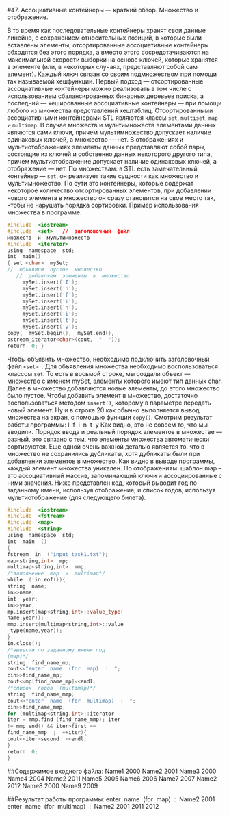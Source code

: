 #47. Ассоциативные контейнеры — краткий обзор. Множество и отображение.

В то время как последовательные контейнеры хранят свои данные линейно, с сохранением
относительных позиций, в которые были вставлены элементы, отсортированные ассоциативные
контейнеры обходятся без этого порядка, а вместо этого сосредотачиваются на максимальной скорости
выборки на основе ключей, которые хранятся в элементе (или, в некоторых случаях, представляют собой
сам элемент). Каждый ключ связан со своим подмножеством при помощи так называемой хеш­функции.
Первый подход — отсортированные ассоциативные контейнеры можно реализовать в том числе с
использованием сбалансированных бинарных деревьев поиска, а последний — хешированные
ассоциативные контейнеры — при помощи любого из множества представлений хеш­таблиц.
Отсортированными ассоциативными контейнерами STL являются классы ```set```, ```multiset```, ```map```
 и ```multimap```. В случае множеств и мультимножеств элементами данных являются сами ключи, причем
мультимножество допускает наличие одинаковых ключей, а множество — нет. В отображениях и
мультиотображениях элементы данных представляют собой пары, состоящие из ключей и собственно
данных некоторого другого типа, причем мультиотображение допускает наличие одинаковых ключей, а
отображение — нет.
По множествам: в STL есть замечательный контейнер — ```set```, он реализует такие сущности как
множество и мультимножество. По сути это контейнеры, которые содержат некоторое количество
отсортированных элементов, при добавлении нового элемента в множество он сразу становится на свое
место так, чтобы не нарушать порядка сортировки. Пример использования множества в программе:
```cpp
#include  <iostream>
#include  <set>   //  заголовочный  файл
множеств  и  мультимножеств
#include  <iterator>
using  namespace  std;
int  main()
{ set <char>  mySet;
//  объявили  пустое  множество
   //  добавляем  элементы  в  множество
     mySet.insert('I');
     mySet.insert('n');
     mySet.insert('f');
     mySet.insert('i');
     mySet.insert('n');
     mySet.insert('i');
     mySet.insert('t');
     mySet.insert('y');
copy(  mySet.begin(),  mySet.end(),
ostream_iterator<char>(cout,  "  "));
return  0; }
```
Чтобы объявить множество, необходимо подключить заголовочный файл ```<set> ```. Для объявления
множества необходимо воспользоваться классом ```set```. То есть в восьмой строке, мы создали объект —
множество с именем mySet, элементы которого имеют тип данных char. Далее в множество добавляются
новые элементы, до этого множество было пустое. Чтобы добавить элемент в множество, достаточно
воспользоваться методом ```insert()```, которому в параметре передать новый элемент. Ну и в строке 20 как
обычно выполняется вывод множества на экран, с помощью функции ```copy()```. Смотрим результат работы
программы: I  f  i  n  t  y Как видно, это не совсем то, что мы вводили. Порядок ввода и
реальный порядок элементов в множестве — разный, это связано с тем, что элементы множества
автоматически сортируются. Еще одной очень важной деталью является то, что в множество не
сохранились дубликаты, хотя дубликаты были при добавлении элементов в множество. Как видно в
выводе программы, каждый элемент множества уникален.
По отображениям: шаблон map – это ассоциативный массив, запоминающий ключи и ассоциированные
с ними значения.
Ниже представлен код, который выводит год по заданному имени, используя отображение, и список
годов, используя мультиотображение (для следующего билета).
```cpp
#include  <iostream>
#include  <fstream>
#include  <map>
#include  <string>
using  namespace  std;
int  main  ()
{
fstream  in  ("input_task1.txt");
map<string,int>  mp;
multimap<string,int>  mmp;
/*заполнение  map  и  multimap*/
while  (!in.eof()){
string  name;
in>>name;
int  year;
in>>year;
mp.insert(map<string,int>::value_type(
name,year));
mmp.insert(multimap<string,int>::value
_type(name,year));
}
in.close();
/*вывести по заданному имени год
(map)*/
string  find_name_mp;
cout<<"enter  name  (for  map)  :  ";
cin>>find_name_mp;
cout<<mp[find_name_mp]<<endl;
/*список  годов  (multimap)*/
string  find_name_mmp;
cout<<"enter  name  (for  multimap)  :  ";
cin>>find_name_mmp;
for (multimap<string,int>::iterator
iter = mmp.find (find_name_mmp); iter
!= mmp.end() && iter­>first ==
find_name_mmp  ;  ++iter){
cout<<iter­>second  <<endl;
}
return  0;
}
```

##Содержимое входного файла:
    Name1 2000
    Name2 2001
    Name3 2000
    Name4 2004
    Name2 2011
    Name5 2005
    Name6 2006
    Name7 2007
    Name2 2012
    Name8 2000
    Name9 2009

##Результат работы программы:
    enter  name  (for  map)  :  Name2
    2001
    enter  name  (for  multimap)  :  Name2 
    2001
    2011
    2012

